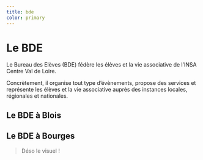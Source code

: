 ```yaml
---
title: bde
color: primary
---
```


# Le BDE

Le Bureau des Elèves (BDE) fédère les élèves et la vie associative de l’INSA Centre Val de Loire.

Concrètement, il organise tout type d’évènements, propose des services et représente les élèves et la vie associative auprès des instances locales, régionales et nationales.

## Le BDE à Blois

<center>
  <view-img folder-name="federation/bde" name="bde-blois.jpg" max-width="800"></view-img>
</center>

## Le BDE à Bourges

> Déso le visuel !
